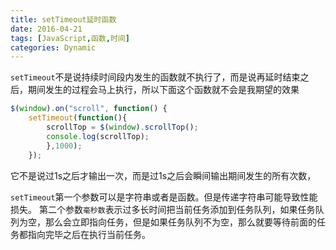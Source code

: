 ```yaml
---
title: setTimeout延时函数
date: 2016-04-21
tags: [JavaScript,函数,时间]
categories: Dynamic
---
```


`setTimeout`不是说持续时间段内发生的函数就不执行了，而是说再延时结束之后，期间发生的过程会马上执行，所以下面这个函数就不会是我期望的效果

```javascript
$(window).on("scroll", function() {
    setTimeout(function(){
        scrollTop = $(window).scrollTop();
        console.log(scrollTop);
        },1000);
    });
```

它不是说过1s之后才输出一次，而是过1s之后会瞬间输出期间发生的所有次数，

`setTimeout`第一个参数可以是字符串或者是函数。但是传递字符串可能导致性能损失。
第二个参数`毫秒数`表示过多长时间把当前任务添加到任务队列，如果任务队列为空，那么会立即指向任务，但是如果任务队列不为空，那么就要等待前面的任务都指向完毕之后在执行当前任务。